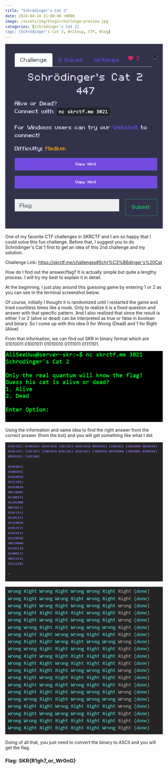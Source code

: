 ```yaml
---
title: "Schrödinger's Cat 2"
date: 2024-04-24 21:08:00 +0800
image: /assets/img/blog2/challenge-preview.jpg
categories: [Schrödinger's Cat 2]
tags: [Schrödinger's Cat 2, Writeup, CTF, Blog]
---
```


![Challenge Details](/assets/img/blog2/challenge.png)

One of my favorite CTF challenges in SKRCTF and I am so happy that I could solve this fun challenge. Before that, I suggest you to do Schrödinger's Cat 1 first to get an idea of this 2nd challenge and my solution.

Challenge Link: https://skrctf.me/challenges#Schr%C3%B6dinger's%20Cat

How do I find out the answer/flag? It is actually simple but quite a lengthy process. I will try my best to explain it in detail.

At the beginning, I just play around this guessing game by entering 1 or 2 as you can see in the terminal screenshot below.

Of course, initially I thought it is randomized until I restarted the game and tried countless times like a noob. Only to realize it is a fixed question and answer with that specific pattern. And I also realized that since the result is either 1 or 2 (alive or dead) can be interpreted as true or false in boolean and binary. So I come up with this idea 0 for Wrong (Dead) and 1 for Right (Alive)

From that information, we can find out SKR in binary format which are 01010011 01001011 01010010 01111011 01111101.

![Challenge Details](/assets/img/blog2/image1.png)

Using the information and same idea to find the right answer from the correct answer (from the bot) and you will get something like what I did.

![Challenge Details](/assets/img/blog2/image2.png)

![Challenge Details](/assets/img/blog2/image3.png)

Doing of all that, you just need to convert the binary to ASCII and you will get the flag. 



### Flag: SKR{R1gh7_or_Wr0nG}